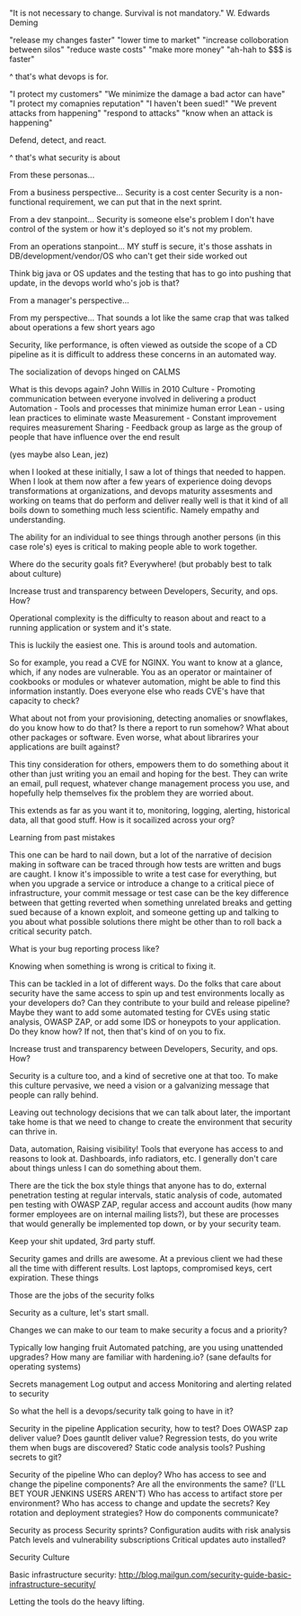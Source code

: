 "It is not necessary to change. Survival is not mandatory."
W. Edwards Deming

"release my changes faster"
"lower time to market"
"increase colloboration between silos"
"reduce waste costs"
"make more money"
"ah-hah to $$$ is faster"

^ that's what devops is for.

"I protect my customers"
"We minimize the damage a bad actor can have"
"I protect my comapnies reputation"
"I haven't been sued!"
"We prevent attacks from happening"
"respond to attacks"
"know when an attack is happening"

Defend, detect, and react.

^ that's what security is about

From these personas...

From a business perspective...
Security is a cost center
Security is a non-functional requirement, we can put that in the next sprint.

From a dev stanpoint...
Security is someone else's problem
I don't have control of the system or how it's deployed so it's not my problem.

From an operations stanpoint...
MY stuff is secure, it's those asshats in DB/development/vendor/OS who can't get their side worked out

Think big java or OS updates and the testing that has to go into pushing that update, in the devops world who's job is that?

From a manager's perspective...

From my perspective...
That sounds a lot like the same crap that was talked about operations a few short years ago

Security, like performance, is often viewed as outside the scope of a CD pipeline as it is difficult to address these concerns in an automated way.

The socialization of devops hinged on CALMS

What is this devops again?
  John Willis in 2010
  Culture - Promoting communication between everyone involved in delivering a product
  Automation - Tools and processes that minimize human error
  Lean - using lean practices to eliminate waste
  Measurement - Constant improvement requires measurement
  Sharing - Feedback group as large as the group of people that have influence over the end result

  (yes maybe also Lean, jez)

when I looked at these initially, I saw a lot of things that needed to happen. When I look at them now after a few years of experience doing devops transformations at organizations, and devops maturity assesments and working on teams that do perform and deliver really well is that it kind of all boils down to something much less scientific. Namely empathy and understanding.

The ability for an individual to see things through another persons (in this case role's) eyes is critical to making people able to work together.

Where do the security goals fit?
Everywhere! (but probably best to talk about culture)

Increase trust and transparency between Developers, Security, and ops. How? 

Operational complexity is the difficulty to reason about and react to a running application or system and it's state.

This is luckily the easiest one. This is around tools and automation.

So for example, you read a CVE for NGINX. You want to know at a glance, which, if any nodes are vulnerable. You as an operator or maintainer of cookbooks or modules or whatever automation, might be able to find this information instantly. Does everyone else who reads CVE's have that capacity to check? 

What about not from your provisioning, detecting anomalies or snowflakes, do you know how to do that? Is there a report to run somehow? What about other packages or software. Even worse, what about librarires your applications are built against? 

This tiny consideration for others, empowers them to do something about it other than just writing you an email and hoping for the best. They can write an email, pull request, whatever change management process you use, and hopefully help themselves fix the problem they are worried about.

This extends as far as you want it to, monitoring, logging, alerting, historical data, all that good stuff. How is it socailized across your org?

Learning from past mistakes

This one can be hard to nail down, but a lot of the narrative of decision making in software can be traced through how tests are written and bugs are caught. I know it's impossible to write a test case for everything, but when you upgrade a service or introduce a change to a critical piece of infrastructure, your commit message or test case can be the key difference between that getting reverted when something unrelated breaks and getting sued because of a known exploit, and someone getting up and talking to you about what possible solutions there might be other than to roll back a critical security patch.

What is your bug reporting process like?

Knowing when something is wrong is critical to fixing it. 

This can be tackled in a lot of different ways. Do the folks that care about security have the same access to spin up and test environments locally as your developers do? Can they contribute to your build and release pipeline? Maybe they want to add some automated testing for CVEs using static analysis, OWASP ZAP, or add some IDS or honeypots to your application. Do they know how? If not, then that's kind of on you to fix.

Increase trust and transparency between Developers, Security, and ops. How? 

Security is a culture too, and a kind of secretive one at that too. To make this culture pervasive, we need a vision or a galvanizing message that people can rally behind. 

Leaving out technology decisions that we can talk about later, the important take home is that we need to change to create the environment that security can thrive in.

Data, automation, Raising visibility! Tools that everyone has access to and reasons to look at. Dashboards, info radiators, etc. I generally don't care about things unless I can do something about them.

There are the tick the box style things that anyone has to do, external penetration testing at regular intervals, static analysis of code, automated pen testing with OWASP ZAP, regular access and account audits (how many former employees are on internal mailing lists?), but these are processes that would generally be implemented top down, or by your security team. 

Keep your shit updated, 3rd party stuff.

Security games and drills are awesome. At a previous client we had these all the time with different results. Lost laptops, compromised keys, cert expiration. These things

Those are the jobs of the security folks 

Security as a culture, let's start small.

Changes we can make to our team to make security a focus and a priority?

Typically low hanging fruit
  Automated patching, are you using unattended upgrades?
  How many are familiar with hardening.io? (sane defaults for operating systems)

Secrets management
Log output and access
Monitoring and alerting related to security

So what the hell is a devops/security talk going to have in it?

Security in the pipeline
  Application security, how to test?
    Does OWASP zap deliver value?
    Does gauntlt deliver value?
  Regression tests, do you write them when bugs are discovered?
  Static code analysis tools?
  Pushing secrets to git?

Security of the pipeline
  Who can deploy?
  Who has access to see and change the pipeline components?
    Are all the environments the same? (I'LL BET YOUR JENKINS USERS AREN'T)
  Who has access to artifact store per environment?
  Who has access to change and update the secrets?
  Key rotation and deployment strategies?
  How do components communicate?

Security as process
  Security sprints?
  Configuration audits with risk analysis
  Patch levels and vulnerability subscriptions
  Critical updates auto installed?

Security Culture

Basic infrastructure security:
http://blog.mailgun.com/security-guide-basic-infrastructure-security/

Letting the tools do the heavy lifting.
